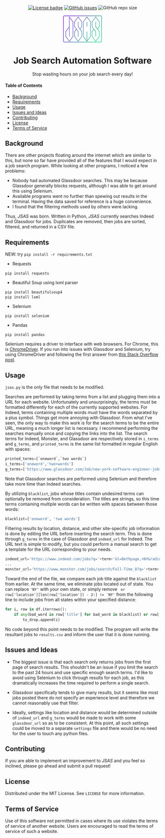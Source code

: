 <div align="center">
  <a href="LICENSE"><img alt="License badge" src="https://img.shields.io/badge/License-MIT-blueviolet?logoWidth=0"></a>
  <a href="https://github.com/tzipor/jsas/issues"><img alt="GitHub issues" src="https://img.shields.io/github/issues/tzipor/jsas?color=blueviolet"></a>
  <img alt="GitHub repo size" src="https://img.shields.io/github/repo-size/tzipor/jsas?color=blueviolet">
</div>

<br>

<div align="center">
  <img alt="Logo goes here" style="width: 25%; height: auto" src="logo.png">
</div>
<h1 align="center">Job Search Automation Software</h1>
<p align ="center">
  Stop wasting hours on your job search every day!
</p>

#### Table of Contents
- [Background](#Background)
- [Requirements](#Requirements)
- [Usage](#Usage)
- [Issues and Ideas](#Issues-and-Ideas)
- [Contributing](#Contributing)
- [License](#License)
- [Terms of Service](#Terms-of-Service)

## Background
There are other projects floating around the internet which are similar to this, but none so far have provided all of the features that I would expect in a job search program. While looking at other programs, I noticed a few problems:
- Nobody had automated Glassdoor searches. This may be because Glassdoor generally blocks requests, although I was able to get around this using Selenium.
- Available programs went no further than spewing out results in the terminal. Having the data saved for reference is a huge convenience.
- I found that the filtering methods used by others were lacking.

Thus, *JSAS* was born. Written in Python, *JSAS* currently searches Indeed and Glassdoor for jobs. Duplicates are removed, then jobs are sorted, filtered, and returned in a CSV file.

## Requirements
NEW: try `pip install -r requirements.txt`
- Requests
```
pip install requests
```
- Beautiful Soup using lxml parser
```
pip install beautifulsoup4
pip install lxml
```
- Selenium
```
pip install selenium
```
- Pandas
```
pip install pandas
```
Selenium requires a driver to interface with web browsers. For Chrome, this is [ChromeDriver](https://sites.google.com/a/chromium.org/chromedriver/downloads). If you run into issues with Glassdoor and Selenium, try using ChromeDriver and following the first answer from [this Stack Overflow post](https://stackoverflow.com/questions/33225947/can-a-website-detect-when-you-are-using-selenium-with-chromedriver).

## Usage
`jsas.py` is the only file that needs to be modified.

Searches are performed by taking terms from a list and plugging them into a URL for each website. Unfortunately and unsurprisingly, the terms must be formatted differently for each of the currently supported websites. For Indeed, terms containing multiple words must have the words separated by a plus symbol. Things get more annoying with Glassdoor. From what I've seen, the only way to make this work is for the search terms to be the entire URL, meaning a much longer list is necessary. I recommend performing the searches manually once and copying the links into the list. The search terms for Indeed, Monster, and Glassdoor are respectively stored in `i_terms` and `g_terms`, and `printed_terms` is the same list formatted in regular English with spaces:
```python
printed_terms=[`oneword`,`two words`]
i_terms=['oneword','two+words']
g_terms=['https://www.glassdoor.com/Job/new-york-software-engineer-jobs-SRCH_IL.0,8_IC1132348_KO9,26.htm...']
```
Note that Glassdoor searches are performed using Selenium and therefore take more time than Indeed searches.

By utilizing `blacklist`, jobs whose titles contain undesired terms can optionally be removed from consideration. The titles are strings, so this time terms containing multiple words can be written with spaces between those words:

```python
blacklist=['oneword', 'two words']
```

Filtering results by location, distance, and other site-specific job information is done by editing the URL before inserting the search term. This is done through `g_terms` in the case of Glassdoor and `indeed_url` for Indeed. The URL text is simple to modify, but you could perform a manual search to get a template for the URL corresponding to your needs.

```python
indeed_url='https://www.indeed.com/jobs?q='+term+'&l=Bethpage,+NY&radius=30&jt=fulltime&explvl=entry_level&fromage=1'
...
monster_url='https://www.monster.com/jobs/search/Full-Time_8?q='+term+'&intcid=skr_navigation_nhpso_searchMain&where=New-York__2c-NY&rad=50&tm=1'
```


Toward the end of the file, we compare each job title against the `blacklist` from earlier. At the same time, we eliminate jobs located out of state. You can replace `'NY'` with your own state, or simply remove ` or row['location'][len(row['location']) - 2:] != 'NY'` from the following line to include jobs from all states within your specified distance:

```python
for i, row in df.iterrows():
    if any(bad_word in row['title'] for bad_word in blacklist) or row['location'][len(row['location']) - 2:] != 'NY':
        to_drop.append(i)
```

No code beyond this point needs to be modified. The program will write the resultant jobs to `results.csv` and inform the user that it is done running.

## Issues and Ideas
- The biggest issue is that each search only returns jobs from the first page of search results. This shouldn't be an issue if you limit the search to the past 24 hours and use specific enough search terms. I'd like to avoid using Selenium to click through results for each job, as this dramatically increases the time required to perform a single search.

- Glassdoor specifically tends to give many results, but it seems like most jobs posted there do not specify an experience level and therefore we cannot reasonably use that filter.

- Ideally, settings like location and distance would be determined outside of `indeed_url` and `g_terms` would be made to work with some `glassdoor_url` so as to be consistent. At this point, all such settings could be moved to a separate `settings` file and there would be no need for the user to touch any python files.

## Contributing
If you are able to implement an improvement to *JSAS* and you feel so inclined, please go ahead and submit a pull request!

## License
Distributed under the MIT License. See `LICENSE` for more information.

## Terms of Service
Use of this software not permitted in cases where its use violates the terms of service of another website. Users are encouraged to read the terms of service of such a website.
